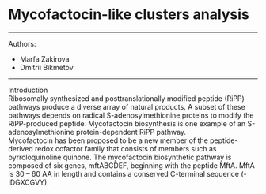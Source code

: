 # Mycofactocin-like clusters analysis 
---
Authors:
* Marfa Zakirova
* Dmitrii Bikmetov
---
Introduction <br>
Ribosomally synthesized and posttranslationally modified peptide (RiPP) pathways produce a diverse array of natural products. A subset of these pathways depends on radical S-adenosylmethionine proteins to modify the RiPP-produced peptide. Mycofactocin biosynthesis is one example of an S-adenosylmethionine protein-dependent RiPP pathway.<br>
Mycofactocin has been proposed to be a new member of the peptide-derived redox cofactor family that consists of members such as pyrroloquinoline quinone. The mycofactocin biosynthetic pathway is composed of six genes, mftABCDEF, beginning with the peptide MftA. MftA is 30 – 60 AA in length and contains a conserved C-terminal sequence (-IDGXCGVY).
